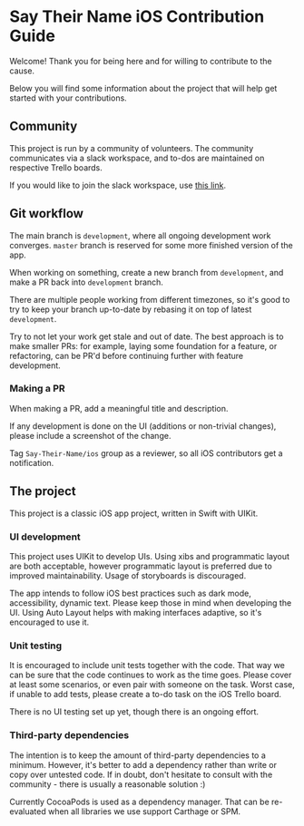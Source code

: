 # Say Their Name iOS Contribution Guide

Welcome! Thank you for being here and for willing to contribute to the cause.

Below you will find some information about the project that will help
get started with your contributions.

## Community

This project is run by a community of volunteers. The community communicates
via a slack workspace, and to-dos are maintained on respective Trello boards.

If you would like to join the slack workspace, use [this link](https://join.slack.com/t/saytheirnames/shared_invite/zt-eqjuatz7-fgh3zPRXIKiiXsC1Vf3oZA).

## Git workflow

The main branch is `development`, where all ongoing development work converges.
`master` branch is reserved for some more finished version of the app.

When working on something, create a new branch from `development`, and make a PR
back into `development` branch.

There are multiple people working from different timezones, so it's good to try
to keep your branch up-to-date by rebasing it on top of latest `development`.

Try to not let your work get stale and out of date.
The best approach is to make smaller PRs: for example, laying some foundation for
a feature, or refactoring, can be PR'd before continuing further with feature
development.

### Making a PR

When making a PR, add a meaningful title and description.

If any development is done on the UI (additions or non-trivial changes), please
include a screenshot of the change.

Tag `Say-Their-Name/ios` group as a reviewer, so all iOS contributors get a notification.

## The project

This project is a classic iOS app project, written in Swift with UIKit.

### UI development

This project uses UIKit to develop UIs. Using xibs and programmatic layout are both
acceptable, however programmatic layout is preferred due to improved maintainability.
Usage of storyboards is discouraged.

The app intends to follow iOS best practices such as dark mode, accessibility,
dynamic text. Please keep those in mind when developing the UI.
Using Auto Layout helps with making interfaces adaptive, so it's encouraged to use it.

### Unit testing

It is encouraged to include unit tests together with the code. That way we can
be sure that the code continues to work as the time goes.
Please cover at least some scenarios, or even pair with
someone on the task. Worst case, if unable to add tests,
please create a to-do task on the iOS Trello board.

There is no UI testing set up yet, though there is an ongoing effort.

### Third-party dependencies

The intention is to keep the amount of third-party dependencies to a minimum. However,
it's better to add a dependency rather than write or copy over untested code.
If in doubt, don't hesitate to consult with the community - there is usually a
reasonable solution :)

Currently CocoaPods is used as a dependency manager. That can be re-evaluated
when all libraries we use support Carthage or SPM.
